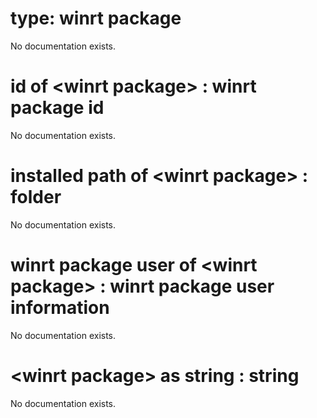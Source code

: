 # type: winrt package

No documentation exists.

# id of &lt;winrt package&gt; : winrt package id

No documentation exists.

# installed path of &lt;winrt package&gt; : folder

No documentation exists.

# winrt package user of &lt;winrt package&gt; : winrt package user information

No documentation exists.

# &lt;winrt package&gt; as string : string

No documentation exists.
